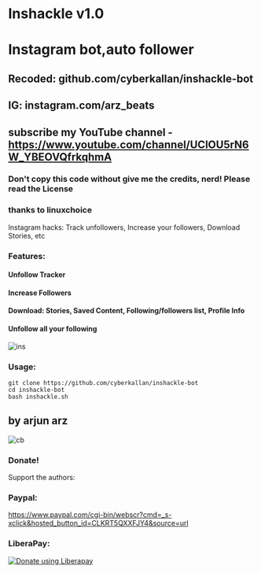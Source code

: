 # Inshackle v1.0
# Instagram bot,auto follower
## Recoded: github.com/cyberkallan/inshackle-bot
## IG: instagram.com/arz_beats
## subscribe my YouTube channel - https://www.youtube.com/channel/UClOU5rN6W_YBEOVQfrkqhmA
### Don't copy this code without give me the credits, nerd! Please read the License 
### thanks to linuxchoice
Instagram hacks: Track unfollowers, Increase your followers, Download Stories, etc

### Features:
#### Unfollow Tracker
#### Increase Followers
#### Download: Stories, Saved Content, Following/followers list, Profile Info
#### Unfollow all your following

![ins](https://user-images.githubusercontent.com/56509491/66778205-b18ad580-eee8-11e9-8904-2c536b1a365d.JPG)

### Usage:
```
git clone https://github.com/cyberkallan/inshackle-bot
cd inshackle-bot
bash inshackle.sh
```

## by arjun arz

![cb](https://user-images.githubusercontent.com/56509491/66774387-15100580-eedf-11e9-84ff-c0f396016bd5.jpg)

### Donate!
Support the authors:
### Paypal:
https://www.paypal.com/cgi-bin/webscr?cmd=_s-xclick&hosted_button_id=CLKRT5QXXFJY4&source=url
### LiberaPay:
<noscript><a href="https://liberapay.com/thelinuxchoice/donate"><img alt="Donate using Liberapay" src="https://liberapay.com/assets/widgets/donate.svg"></a></noscript>
